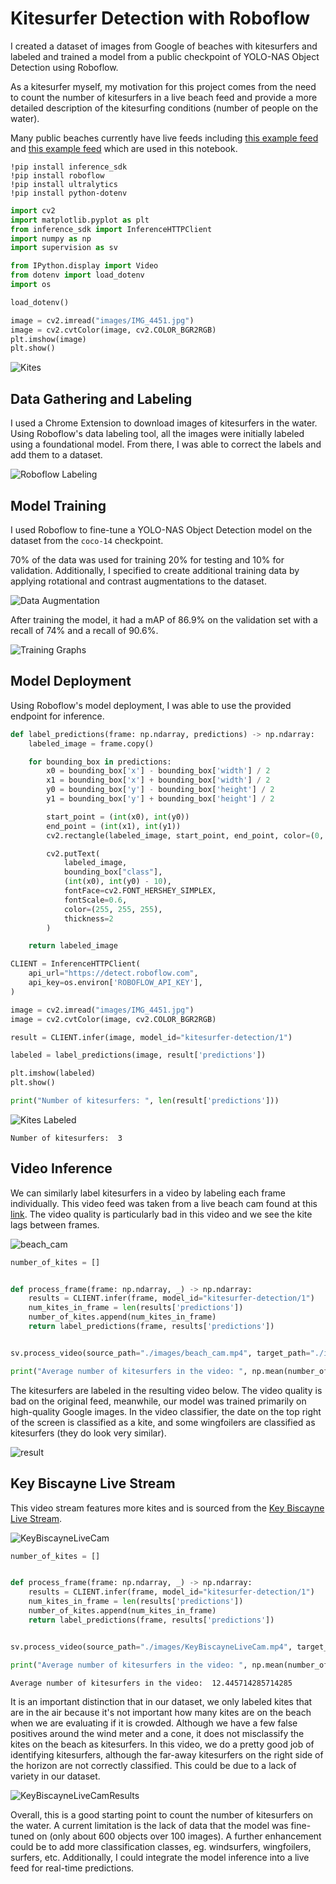 # Kitesurfer Detection with Roboflow

I created a dataset of images from Google of beaches with kitesurfers and labeled and trained a model from a public checkpoint of YOLO-NAS Object Detection using Roboflow.

As a kitesurfer myself, my motivation for this project comes from the need to count the number of kitesurfers in a live beach feed and provide a more detailed description of the kitesurfing conditions (number of people on the water).

Many public beaches currently have live feeds including [this example feed](https://www.youtube.com/watch?v=fOwd-xu3P_Y
) and [this example feed](https://www.iplivecams.com/live-cams/miami-kiteboarding-key-biscayne-florida-united-states/) which are used in this notebook.


```pip
!pip install inference_sdk
!pip install roboflow
!pip install ultralytics
!pip install python-dotenv
```

```python
import cv2
import matplotlib.pyplot as plt
from inference_sdk import InferenceHTTPClient
import numpy as np
import supervision as sv

from IPython.display import Video
from dotenv import load_dotenv
import os

load_dotenv()
```

```python
image = cv2.imread("images/IMG_4451.jpg")
image = cv2.cvtColor(image, cv2.COLOR_BGR2RGB)
plt.imshow(image)
plt.show()
```

![Kites](images/kites.png)

## Data Gathering and Labeling


I used a Chrome Extension to download images of kitesurfers in the water. Using Roboflow's data labeling tool, all the images were initially labeled using a foundational model. From there, I was able to correct the labels and add them to a dataset.


![Roboflow Labeling](./images/roboflow_labeling.png)

## Model Training

I used Roboflow to fine-tune a YOLO-NAS Object Detection model on the dataset from the `coco-14` checkpoint.

70% of the data was used for training 20% for testing and 10% for validation. Additionally, I specified to create additional training data by applying rotational and contrast augmentations to the dataset.

![Data Augmentation](./images/rotated_training_img.png)

After training the model, it had a mAP of 86.9% on the validation set with a recall of 74% and a recall of 90.6%.

![Training Graphs](./images/training_graphs.png)

## Model Deployment

Using Roboflow's model deployment, I was able to use the provided endpoint for inference.

```python
def label_predictions(frame: np.ndarray, predictions) -> np.ndarray:
    labeled_image = frame.copy()

    for bounding_box in predictions:
        x0 = bounding_box['x'] - bounding_box['width'] / 2
        x1 = bounding_box['x'] + bounding_box['width'] / 2
        y0 = bounding_box['y'] - bounding_box['height'] / 2
        y1 = bounding_box['y'] + bounding_box['height'] / 2

        start_point = (int(x0), int(y0))
        end_point = (int(x1), int(y1))
        cv2.rectangle(labeled_image, start_point, end_point, color=(0, 0, 0), thickness=1)

        cv2.putText(
            labeled_image,
            bounding_box["class"],
            (int(x0), int(y0) - 10),
            fontFace=cv2.FONT_HERSHEY_SIMPLEX,
            fontScale=0.6,
            color=(255, 255, 255),
            thickness=2
        )

    return labeled_image
```

```python 
CLIENT = InferenceHTTPClient(
    api_url="https://detect.roboflow.com",
    api_key=os.environ['ROBOFLOW_API_KEY'],
)

image = cv2.imread("images/IMG_4451.jpg")
image = cv2.cvtColor(image, cv2.COLOR_BGR2RGB)

result = CLIENT.infer(image, model_id="kitesurfer-detection/1")

labeled = label_predictions(image, result['predictions'])

plt.imshow(labeled)
plt.show()

print("Number of kitesurfers: ", len(result['predictions']))
```

![Kites Labeled](images/kites_labeled.png)

```text
Number of kitesurfers:  3
```

## Video Inference

We can similarly label kitesurfers in a video by labeling each frame individually. This video feed was taken from a live beach cam found at this [link](https://www.youtube.com/watch?v=fOwd-xu3P_Y). The video quality is particularly bad in this video and we see the kite lags between frames. 



![beach_cam](https://github.com/mschettewi/Kitesurfer-Detection/assets/25996096/a0e45b92-c887-48d2-9e18-08282394f321)




```python
number_of_kites = []


def process_frame(frame: np.ndarray, _) -> np.ndarray:
    results = CLIENT.infer(frame, model_id="kitesurfer-detection/1")
    num_kites_in_frame = len(results['predictions'])
    number_of_kites.append(num_kites_in_frame)
    return label_predictions(frame, results['predictions'])


sv.process_video(source_path="./images/beach_cam.mp4", target_path="./images/result.mp4", callback=process_frame)

print("Average number of kitesurfers in the video: ", np.mean(number_of_kites))
```

The kitesurfers are labeled in the resulting video below. The video quality is bad on the original feed, meanwhile, our model was trained primarily on high-quality Google images. In the video classifier, the date on the top right of the screen is classified as a kite, and some wingfoilers are classified as kitesurfers (they do look very similar).


![result](https://github.com/mschettewi/Kitesurfer-Detection/assets/25996096/81c7ac13-4317-4b0e-b88f-1040c8d811e4)



## Key Biscayne Live Stream

This video stream features more kites and is sourced from the [Key Biscayne Live Stream](https://www.iplivecams.com/live-cams/miami-kiteboarding-key-biscayne-florida-united-states/). 


![KeyBiscayneLiveCam](https://github.com/mschettewi/Kitesurfer-Detection/assets/25996096/dbead374-c5d7-4f18-8ab5-9d9f23da14fb)



```python
number_of_kites = []


def process_frame(frame: np.ndarray, _) -> np.ndarray:
    results = CLIENT.infer(frame, model_id="kitesurfer-detection/1")
    num_kites_in_frame = len(results['predictions'])
    number_of_kites.append(num_kites_in_frame)
    return label_predictions(frame, results['predictions'])


sv.process_video(source_path="./images/KeyBiscayneLiveCam.mp4", target_path="./images/KeyBiscayneLiveCamResults.mp4", callback=process_frame)

print("Average number of kitesurfers in the video: ", np.mean(number_of_kites))
```

```text
Average number of kitesurfers in the video:  12.445714285714285
```

It is an important distinction that in our dataset, we only labeled kites that are in the air because it's not important how many kites are on the beach when we are evaluating if it is crowded. Although we have a few false positives around the wind meter and a cone, it does not misclassify the kites on the beach as kitesurfers. In this video, we do a pretty good job of identifying kitesurfers, although the far-away kitesurfers on the right side of the horizon are not correctly classified. This could be due to a lack of variety in our dataset.





![KeyBiscayneLiveCamResults](https://github.com/mschettewi/Kitesurfer-Detection/assets/25996096/72cff3bb-5217-41ab-8cab-7b85269da24f)






Overall, this is a good starting point to count the number of kitesurfers on the water. A current limitation is the lack of data that the model was fine-tuned on (only about 600 objects over 100 images). A further enhancement could be to add more classification classes, eg. windsurfers, wingfoilers, surfers, etc. Additionally, I could integrate the model inference into a live feed for real-time predictions.
